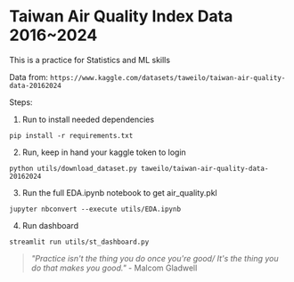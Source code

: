 # Taiwan Air Quality Index Data 2016~2024

This is a practice for Statistics and ML skills

Data from:
`https://www.kaggle.com/datasets/taweilo/taiwan-air-quality-data-20162024`

Steps:
1. Run to install needed dependencies
```
pip install -r requirements.txt
```
2. Run, keep in hand your kaggle token to login
```
python utils/download_dataset.py taweilo/taiwan-air-quality-data-20162024
```
3. Run the full EDA.ipynb notebook to get air_quality.pkl
```
jupyter nbconvert --execute utils/EDA.ipynb
```
4. Run dashboard
```
streamlit run utils/st_dashboard.py
```

> _"Practice isn't the thing you do once you're good/ It's the thing you do that makes you good."_ - Malcom Gladwell
